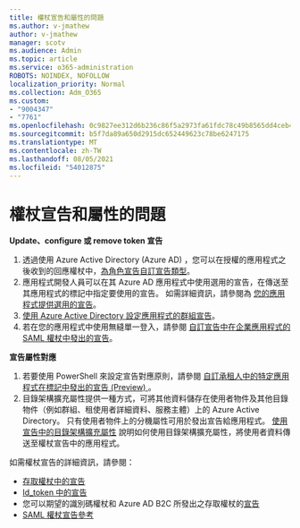 ```yaml
---
title: 權杖宣告和屬性的問題
ms.author: v-jmathew
author: v-jmathew
manager: scotv
ms.audience: Admin
ms.topic: article
ms.service: o365-administration
ROBOTS: NOINDEX, NOFOLLOW
localization_priority: Normal
ms.collection: Adm_O365
ms.custom:
- "9004347"
- "7761"
ms.openlocfilehash: 0c9827ee312d6b236c86f5a2973fa61fdc78c49b8565dd4ceb41f9a3a48140bc
ms.sourcegitcommit: b5f7da89a650d2915dc652449623c78be6247175
ms.translationtype: MT
ms.contentlocale: zh-TW
ms.lasthandoff: 08/05/2021
ms.locfileid: "54012875"
---
```

# <a name="issues-with-token-claims-and-attributes"></a>權杖宣告和屬性的問題

**Update、configure 或 remove token 宣告**

1. 透過使用 Azure Active Directory (Azure AD) ，您可以在授權的應用程式之後收到的回應權杖中，[為角色宣告自訂宣告類型](https://docs.microsoft.com/azure/active-directory/develop/active-directory-enterprise-app-role-management)。
2. 應用程式開發人員可以在其 Azure AD 應用程式中使用選用的宣告，在傳送至其應用程式的標記中指定要使用的宣告。 如需詳細資訊，請參閱為 [您的應用程式提供選用的宣告](https://docs.microsoft.com/azure/active-directory/develop/active-directory-optional-claims)。
3. [使用 Azure Active Directory 設定應用程式的群組宣告](https://docs.microsoft.com/azure/active-directory/hybrid/how-to-connect-fed-group-claims)。
4. 若在您的應用程式中使用無縫單一登入，請參閱 [自訂宣告中在企業應用程式的 SAML 權杖中發出的宣告](https://docs.microsoft.com/azure/active-directory/develop/active-directory-saml-claims-customization)。

**宣告屬性對應**

1. 若要使用 PowerShell 來設定宣告對應原則，請參閱 [自訂承租人中的特定應用程式在標記中發出的宣告 (Preview) ](https://docs.microsoft.com/azure/active-directory/develop/active-directory-claims-mapping)。
2. 目錄架構擴充屬性提供一種方式，可將其他資料儲存在使用者物件及其他目錄物件（例如群組、租使用者詳細資料、服務主體）上的 Azure Active Directory。 只有使用者物件上的分機屬性可用於發出宣告給應用程式。 [使用宣告中的目錄架構擴充屬性](https://docs.microsoft.com/azure/active-directory/develop/active-directory-schema-extensions) 說明如何使用目錄架構擴充屬性，將使用者資料傳送至權杖宣告中的應用程式。

如需權杖宣告的詳細資訊，請參閱：

- [存取權杖中的宣告](https://docs.microsoft.com/azure/active-directory/develop/access-tokens#claims-in-access-tokens)
- [Id_token 中的宣告](https://docs.microsoft.com/azure/active-directory/develop/id-tokens#claims-in-an-id_token)
- 您可以期望的識別碼權杖和 Azure AD B2C 所發出之存取權杖的[宣告](https://docs.microsoft.com/azure/active-directory-b2c/tokens-overview#claims)
- [SAML 權杖宣告參考](https://docs.microsoft.com/azure/active-directory/develop/reference-saml-tokens)
